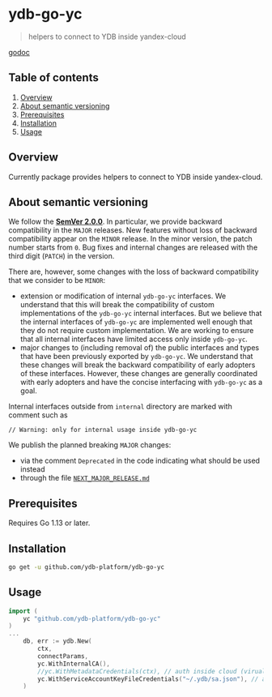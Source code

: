 # ydb-go-yc

> helpers to connect to YDB inside yandex-cloud 

[godoc](https://godoc.org/github.com/ydb-platform/ydb-go-yc/)

## Table of contents
1. [Overview](#Overview)
2. [About semantic versioning](#SemVer)
3. [Prerequisites](#Prerequisites)
4. [Installation](#Install)
5. [Usage](#Usage)

## Overview <a name="Overview"></a>

Currently package provides helpers to connect to YDB inside yandex-cloud.

## About semantic versioning <a name="SemVer"></a>

We follow the **[SemVer 2.0.0](https://semver.org)**. In particular, we provide backward compatibility in the `MAJOR` releases. New features without loss of backward compatibility appear on the `MINOR` release. In the minor version, the patch number starts from `0`. Bug fixes and internal changes are released with the third digit (`PATCH`) in the version.

There are, however, some changes with the loss of backward compatibility that we consider to be `MINOR`:
* extension or modification of internal `ydb-go-yc` interfaces. We understand that this will break the compatibility of custom implementations of the `ydb-go-yc` internal interfaces. But we believe that the internal interfaces of `ydb-go-yc` are implemented well enough that they do not require custom implementation. We are working to ensure that all internal interfaces have limited access only inside `ydb-go-yc`.
* major changes to (including removal of) the public interfaces and types that have been previously exported by `ydb-go-yc`. We understand that these changes will break the backward compatibility of early adopters of these interfaces. However, these changes are generally coordinated with early adopters and have the concise interfacing with `ydb-go-yc` as a goal.

Internal interfaces outside from `internal` directory are marked with comment such as
```
// Warning: only for internal usage inside ydb-go-yc
```

We publish the planned breaking `MAJOR` changes:
* via the comment `Deprecated` in the code indicating what should be used instead
* through the file [`NEXT_MAJOR_RELEASE.md`](#NEXT_MAJOR_RELEASE.md)

## Prerequisites <a name="Prerequisites"></a>

Requires Go 1.13 or later.

## Installation <a name="Installation"></a>

```bash
go get -u github.com/ydb-platform/ydb-go-yc
```

## Usage <a name="Usage"></a>

```go
import (
    yc "github.com/ydb-platform/ydb-go-yc"
)
...
    db, err := ydb.New(
        ctx,
        connectParams,
        yc.WithInternalCA(),
        //yc.WithMetadataCredentials(ctx), // auth inside cloud (virual machine or yandex function)
        yc.WithServiceAccountKeyFileCredentials("~/.ydb/sa.json"), // auth from service account key file
    )
    
```
